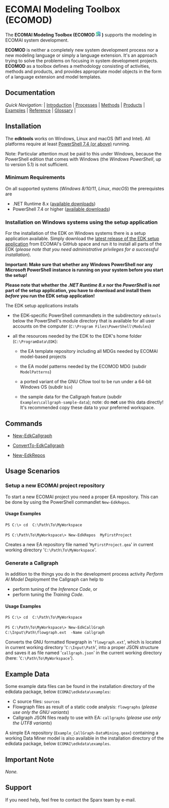 # ECOMAI Modeling Toolbox (ECOMOD)

The **ECOMAI Modeling Toolbox (ECOMOD ![Logo](images/ECOMOD_MDG.bmp) )** supports the modeling in ECOMAI system development.

**ECOMOD** is neither a completely new system development process nor a new modeling language or simply a language extension. It's an approach trying to solve the problems on focusing in system development projects. **ECOMOD** as a toolbox defines a methodology consisting of activities, methods and products, and provides appropriate model objects in the form of a language extension and model templates.


## Documentation

_Quick Navigation:_ | [Introduction](docs/index.md) | [Processes](docs/processes.md) | [Methods](docs/methods.md) | [Products](docs/products.md) | [Examples](docs/examples.md) | [Reference](docs/quick-reference.md) | [Glossary](docs/glossary.md) |


## Installation

The __edktools__ works on Windows, Linux and macOS (M1 and Intel).
All platforms require at least [PowerShell 7.4 (or above)](https://learn.microsoft.com/de-de/powershell/) running.

Note: Particular attention must be paid to this under Windows, because the PowerShell edition that comes with Windows (the _Windows PowerShell_, up to version 5.1) is not sufficient.


### Minimum Requirements

On all supported systems (_Windows 8/10/11_, _Linux_, _macOS_) the prerequistes are

+ .NET Runtime 8.x ([available downloads](https://dotnet.microsoft.com/en-us/download/dotnet/8.0))
+ PowerShell 7.4 or higher ([available downloads](https://github.com/PowerShell/PowerShell/releases/latest))


### Installation on Windows systems using the setup application

For the installation of the EDK on Windows systems there is a setup application available.
Simply download the [latest release of the EDK setup application](https://github.com/eureka-ecomai/edktools/releases/download/v1.0.0.0/edk-installer-edktools.exe) from ECOMAI's GitHub space and run it to install all parts of the EDK (_please note that you need administrative privileges for a successful installation_).

__Important: Make sure that whether any Windows PowerShell nor any Microsoft PowerShell instance is running on your system before you start the setup!__

__Please note that whether the *.NET Runtime 8.x* nor the *PowerShell* is *not* part of the setup application, you have to download and install them *before* you run the EDK setup application!__

The EDK setup applications installs

+  the EDK-specific PowerShell commandlets in the subdirectory `edktools` below the PowerShell's module directory that is available for all user accounts on the computer (`C:\Program Files\PowerShell\Modules`)

+ all the resources needed by the EDK to the EDK's home folder (`C:\ProgramData\EDK`):

  + the EA template repository including all MDGs needed by ECOMAI model-based projects

  + the EA model patterns needed by the ECOMOD MDG (subdir `ModelPatterns`)

  + a ported variant of the GNU Cflow tool to be run under a 64-bit Windows OS (subdir `bin`)

  + the sample data for the Callgraph feature (subdir `Examples\callgraph-sample-data`); note: do **not** use this data directly! It's recommended copy these data to your preferred workspace.


## Commands

+ [New-EdkCallgraph](ps-commands/New-EdkCallgraph.md)
+ [ConvertTo-EdkCallgraph](ps-commands/ConvertTo-EdkCallgraph.md)

+ [New-EdkRepos](ps-commands/New-EdkRepos.md)


## Usage Scenarios

### Setup a new ECOMAI project repository

To start a new ECOMAI project you need a proper EA repository. This can be done by using the PowerShell commandlet `New-EdkRepos`.

#### Usage Examples

```
PS C:\> cd  C:\Path\To\MyWorkspace

PS C:\Path\To\MyWorkspace\> New-EdkRepos  MyFirstProject
```
Creates a new EA repository file named '`MyFirstProject.qea`' in current working directory '`C:\Path\To\MyWorkspace`'.


### Generate a Callgraph

In addition to the things you do in the development process activity _Perform AI Model Deployment_ the Callgraph can help to

* perform tuning of the _Inference Code_, or
* perform tuning the _Training Code_.


#### Usage Examples

```
PS C:\> cd  C:\Path\To\MyWorkspace

PS C:\Path\To\MyWorkspace\> New-EdkCallGraph  C:\Input\Path\flowgraph.ext  -Name callgraph
```
Converts the GNU formatted flowgraph in '`flowgraph.ext`', which is located in current working directory '`C:\Input\Path`', into a proper JSON structure and saves it as file named '`callgraph.json`' in the current working directory (here: '`C:\Path\To\MyWorkspace`').


## Example Data

Some example data files can be found in the installation directory of the edkdata package, below `ECOMAI\edkdata\examples`:

+ C source files: `sources`
+ Flowgraph files as result of a static code analysis: `flowgraphs` (_please use only the GNU variants_)
+ Callgraph JSON files ready to use with EA: `callgraphs` (_please use only the UTF8 variants_)

A simple EA repository (`Example_CallGraph-DataMining.qeax`) containing a working Data Miner model is also available in the installation directory of the edkdata package, below `ECOMAI\edkdata\examples`.


## Important Note

_None._

## Support

If you need help, feel free to contact the Sparx team by e-mail.
